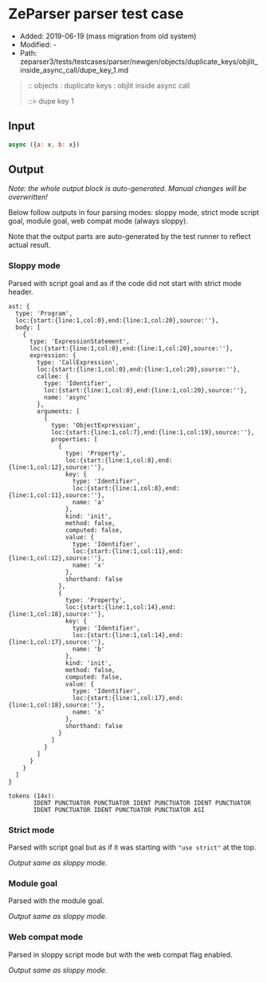 # ZeParser parser test case

- Added: 2019-06-19 (mass migration from old system)
- Modified: -
- Path: zeparser3/tests/testcases/parser/newgen/objects/duplicate_keys/objlit_inside_async_call/dupe_key_1.md

> :: objects : duplicate keys : objlit inside async call
>
> ::> dupe key 1

## Input

`````js
async ({a: x, b: x})
`````

## Output

_Note: the whole output block is auto-generated. Manual changes will be overwritten!_

Below follow outputs in four parsing modes: sloppy mode, strict mode script goal, module goal, web compat mode (always sloppy).

Note that the output parts are auto-generated by the test runner to reflect actual result.

### Sloppy mode

Parsed with script goal and as if the code did not start with strict mode header.

`````
ast: {
  type: 'Program',
  loc:{start:{line:1,col:0},end:{line:1,col:20},source:''},
  body: [
    {
      type: 'ExpressionStatement',
      loc:{start:{line:1,col:0},end:{line:1,col:20},source:''},
      expression: {
        type: 'CallExpression',
        loc:{start:{line:1,col:0},end:{line:1,col:20},source:''},
        callee: {
          type: 'Identifier',
          loc:{start:{line:1,col:0},end:{line:1,col:20},source:''},
          name: 'async'
        },
        arguments: [
          {
            type: 'ObjectExpression',
            loc:{start:{line:1,col:7},end:{line:1,col:19},source:''},
            properties: [
              {
                type: 'Property',
                loc:{start:{line:1,col:8},end:{line:1,col:12},source:''},
                key: {
                  type: 'Identifier',
                  loc:{start:{line:1,col:8},end:{line:1,col:11},source:''},
                  name: 'a'
                },
                kind: 'init',
                method: false,
                computed: false,
                value: {
                  type: 'Identifier',
                  loc:{start:{line:1,col:11},end:{line:1,col:12},source:''},
                  name: 'x'
                },
                shorthand: false
              },
              {
                type: 'Property',
                loc:{start:{line:1,col:14},end:{line:1,col:18},source:''},
                key: {
                  type: 'Identifier',
                  loc:{start:{line:1,col:14},end:{line:1,col:17},source:''},
                  name: 'b'
                },
                kind: 'init',
                method: false,
                computed: false,
                value: {
                  type: 'Identifier',
                  loc:{start:{line:1,col:17},end:{line:1,col:18},source:''},
                  name: 'x'
                },
                shorthand: false
              }
            ]
          }
        ]
      }
    }
  ]
}

tokens (14x):
       IDENT PUNCTUATOR PUNCTUATOR IDENT PUNCTUATOR IDENT PUNCTUATOR
       IDENT PUNCTUATOR IDENT PUNCTUATOR PUNCTUATOR ASI
`````

### Strict mode

Parsed with script goal but as if it was starting with `"use strict"` at the top.

_Output same as sloppy mode._

### Module goal

Parsed with the module goal.

_Output same as sloppy mode._

### Web compat mode

Parsed in sloppy script mode but with the web compat flag enabled.

_Output same as sloppy mode._
